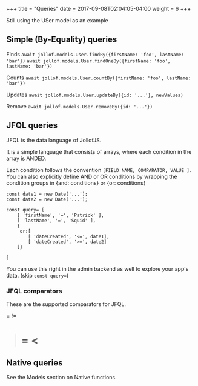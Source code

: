 +++
title = "Queries"
date =  2017-09-08T02:04:05-04:00
weight = 6
+++

Still using the USer model as an example

## Simple (By-Equality) queries

Finds
`await jollof.models.User.findBy({firstName: 'foo', lastName: 'bar'})`
`await jollof.models.User.findOneBy({firstName: 'foo', lastName: 'bar'})`

Counts
`await jollof.models.User.countBy({firstName: 'foo', lastName: 'bar'})`

Updates
`await jollof.models.User.updateBy({id: '...'}, newValues)`

Remove
`await jollof.models.User.removeBy({id: '...'})`

## JFQL queries
JFQL is the data language of JollofJS.

It is a simple language that consists of arrays, where each condition in the array is ANDED.

Each condition follows the convention `[FIELD_NAME, COMPARATOR, VALUE ]`.
You can also explicitly define AND or OR conditions by wrapping the condition groups in {and: conditions} or {or: conditions}

```
const date1 = new Date('...');
const date2 = new Date('...');

const query= [
    [ 'firstName', '=', 'Patrick' ],
    [ 'lastName', '=', 'Squid' ],
    {
     or:[
        [ 'dateCreated', '<=', date1],
        [ 'dateCreated', '>=', date2]
    ]}

]
```

You can use this right in the admin backend as well to explore your app's data. (skip `const query=`)

### JFQL comparators
These are the supported comparators for JFQL.

=
!=
>
>=
<
>=

## Native queries
See the Models section on Native functions.